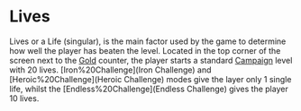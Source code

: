 # Lives

Lives or a Life (singular), is the main factor used by the game to determine how well the player has beaten the level. Located in the top corner of the screen next to the [Gold](Gold) counter, the player starts a standard [Campaign](Campaign) level with 20 lives. [Iron%20Challenge](Iron Challenge) and [Heroic%20Challenge](Heroic Challenge) modes give the layer only 1 single life, whilst the [Endless%20Challenge](Endless Challenge) gives the player 10 lives.